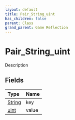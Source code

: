 ```yaml
---
layout: default
title: Pair_String_uint
has_children: false
parent: Class
grand_parent: Game Reflection
---
```

# Pair_String_uint
Description 

## Fields

| Type | Name |
|:----------|:--------------|
| [String](/riftbreaker-wiki/docs/game-reflection/components/string/) | key |
| [uint](/riftbreaker-wiki/docs/game-reflection/components/uint/) | value |

